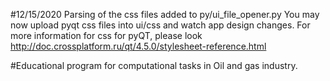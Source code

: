 #12/15/2020 Parsing of the css files added to py/ui_file_opener.py You may now upload pyqt css files into ui/css and watch app design changes. For more information for css for pyQT, please look http://doc.crossplatform.ru/qt/4.5.0/stylesheet-reference.html 

#Educational program for computational tasks in Oil and gas industry.



